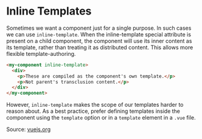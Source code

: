 # Inline Templates

Sometimes we want a component just for a single purpose. In such cases we can use `inline-template`. When the inline-template special attribute is present on a child component, the component will use its inner content as its template, rather than treating it as distributed content. This allows more flexible template-authoring.

```html
<my-component inline-template>
  <div>
    <p>These are compiled as the component's own template.</p>
    <p>Not parent's transclusion content.</p>
  </div>
</my-component>
```

However, `inline-template` makes the scope of our templates harder to reason about. As a best practice, prefer defining templates inside the component using the `template` option or in a `template` element in a `.vue` file.

Source: [vuejs.org](https://vuejs.org/v2/guide/components.html#Inline-Templates)